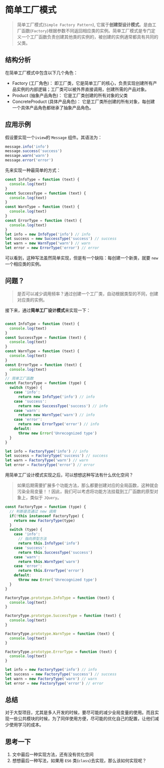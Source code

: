# 简单工厂模式

> 简单工厂模式(`Simple Factory Pattern`), 它属于**创建型设计模式**。是由工厂函数(`Factory`)根据参数不同返回相应类的实例。简单工厂模式是专门定义一个工厂函数负责创建其他类的实例的，被创建的实例通常都具有共同的父类。

## 结构分析

在简单工厂模式中包含以下几个角色：

- Factory (工厂角色)： 即工厂类，它是简单工厂的核心，负责实现创建所有产品实例的内部逻辑；工厂类可以被外界直接调用，创建所需的产品对象。
- Product (抽象产品角色)： 它是工厂类创建的所有对象的父类
- ConcreteProduct (具体产品角色)： 它是工厂类所创建的所有对象，每创建一个具体产品角色都继承了抽象产品角色。



## 应用示例

假设要实现一个`iview`的 `Message` 组件。其语法为：

```javascript
message.info('info')
message.success('success')
message.warn('warn')
message.error('error')
```

先来实现一种最简单的方式：

```javascript
const InfoType = function (text) {
  console.log(text)
}
const SuccessType = function (text) {
  console.log(text)
}
const WarnType = function (text) {
  console.log(text)
}
const ErrorType = function (text) {
  console.log(text)
}
let info = new InfoType('info') // info
let success = new SuccessType('success') // success
let warn = new WarnType('warn') // warn
let error = new ErrorType('error') // error
```

可以看到，这种写法虽然简单实现，但是有一个缺陷：每创建一个新类，就要 `new` 一个相应类的实例。

## 问题？
> 是否可以减少调用频率？通过创建一个工厂类，自动根据类型的不同，创建对应类的实例。

接下来，通过**简单工厂设计模式**来实现一下：

```javascript

const InfoType = function (text) {
  console.log(text)
}
const SuccessType = function (text) {
  console.log(text)
}
const WarnType = function (text) {
  console.log(text)
}
const ErrorType = function (text) {
  console.log(text)
}
// 简单工厂函数
const FactoryType = function (type) {
  switch (type) {
    case 'info':
      return new InfoType('info') // info
    case 'success':
      return new SuccessType('success') // info
    case 'warn':
      return new WarnType('warn') // info
    case 'error':
      return new ErrorType('error') // info
    default:
      throw new Error('Unrecognized type')
  }
}

let info = FactoryType('info') // info
let success = FactoryType('success') // success
let warn = FactoryType('warn') // warn
let error = FactoryType('error') // error

```

用简单工厂设计模式实现之后，可以想想这种写法有什么优化空间？

> 如果后期需要扩展多个功能方法，那么都要创建对应的全局函数，这种就会污染全局变量！！因此，我们可以考虑将功能方法挂载到工厂函数的原型对象上，类似于 `JQuery`。

```javascript
const FactoryType = function (type) {
  // 判断是否通过 new 调用 
  if(!this instanceof FactoryType) {
    return new FactoryType(type)
  }
  switch (type) {
    case 'info':
      // 指向原型方法
      return this.InfoType('info')
    case 'success':
      return this.SuccessType('success')
    case 'warn':
      return this.WarnType('warn')
    case 'error':
      return this.ErrorType('error')
    default:
      throw new Error('Unrecognized type')
  }
}

FactoryType.prototype.InfoType = function (text) {
  console.log(text)
}

FactoryType.prototype.SuccessType = function (text) {
  console.log(text)
}

FactoryType.prototype.WarnType = function (text) {
  console.log(text)
}

FactoryType.prototype.ErrorType = function (text) {
  console.log(text)
}

let info = new FactoryType('info') // info
let success = new FactoryType('success') // success
let warn = new FactoryType('warn') // warn
let error = new FactoryType('error') // error

```


## 总结

对于大型项目，尤其是多人开发的时候，要尽可能的减少全局变量的使用。而且实现一些公共模块的时候，为了同伴使用方便，尽可能的优化自己的配置，让他们减少使用学习的成本。

## 思考一下

1. 文中最后一种实现方法，还有没有优化空间
2. 想想最后一种写法，如果用 `ES6` 类(`class`)去实现，那么该如何实现呢？


